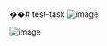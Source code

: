 ��#   t e s t - t a s k 
 
 ![image](https://github.com/TheBedanse/test-task/assets/104424293/f7c1222d-576b-463d-bc4b-1d769aae5227)

![image](https://github.com/TheBedanse/test-task/assets/104424293/c377d404-5eb6-4716-9389-fb75c9cf6f5a)

